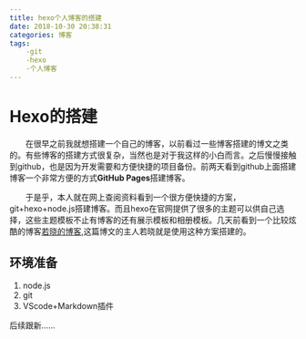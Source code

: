 ```yaml
---
title: hexo个人博客的搭建
date: 2018-10-30 20:38:31
categories: 博客
tags:
    -git
    -hexo
    -个人博客
---
```


Hexo的搭建
===================
  &emsp;&emsp;在很早之前我就想搭建一个自己的博客，以前看过一些博客搭建的博文之类的。有些博客的搭建方式很复杂，当然也是对于我这样的小白而言。之后慢慢接触到github，也是因为开发需要和方便快捷的项目备份。前两天看到github上面搭建博客一个非常方便的方式<strong>GitHub Pages</strong>搭建博客。
  <!-- more -->
  &emsp;&emsp;于是乎，本人就在网上查阅资料看到一个很方便快捷的方案，git+hexo+node.js搭建博客。而且hexo在官网提供了很多的主题可以供自己选择，这些主题模板不止有博客的还有展示模板和相册模板。几天前看到一个比较炫酷的博客[若晓的博客](https://cry101.github.io/),这篇博文的主人若晓就是使用这种方案搭建的。

环境准备
-------------------
1. node.js
2. git
3. VScode+Markdown插件

后续跟新……

